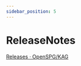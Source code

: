 ```yaml
---
sidebar_position: 5
---
```


# ReleaseNotes

[Releases · OpenSPG/KAG](https://github.com/OpenSPG/KAG/releases)

